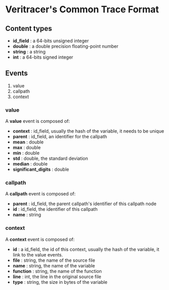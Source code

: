 # Veritracer's Common Trace Format

## Content types

* **id_field** : a 64-bits unsigned integer
* **double** : a double precision floating-point number
* **string** : a string
* **int** : a 64-bits signed integer

## Events

1. value
1. callpath
1. context

### value

A **value** event is composed of:
* **context** : id_field, usually the hash of the variable, it needs to be unique
* **parent** : id_field, an identifier for the callpath
* **mean** : double
* **max** : double
* **min** : double
* **std** : double, the standard deviation
* **median** : double
* **significant_digits** : double

### callpath

A **callpath** event is composed of:
* **parent** : id_field, the parent callpath's identifier of this callpath node
* **id** : id_field, the identifier of this callpath
* **name** : string

### context

A **context** event is composed of:
* **id** : a id_field, the id of this context, usually the hash of the variable, it link to the value events.
* **file** : string, the name of the source file
* **name** : string, the name of the variable
* **function** : string, the name of the function
* **line** : int, the line in the original source file
* **type** : string, the size in bytes of the variable